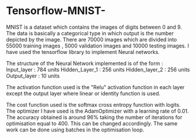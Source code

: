 # Tensorflow-MNIST-


MNIST is a dataset which contains the images of digits between 0 and 9. The data is basically a categorical type in which output is the number depicted by the image. There are 70000 images which are divided into 55000 training images , 5000 validation images and 10000 testing images. I have used the tensorflow library to implement Neural networks. 

The structure of the Neural Network implemented is of the form :
Input_layer : 784 units 
Hidden_Layer_1 : 256 units 
Hidden_layer_2 : 256 units 
Output_layer : 10 units

The activation function used is the "Relu" activation function in each layer except the output layer where linear or identity function is used. 

The cost function used is the softmax cross entropy function with logits. The optimizer I have used is the AdamOptimizer with a learning rate of 0.01.
The accuracy obtained is around 96% taking the number of iterations for optimisation equal to 400. This can be changed accordingly.
The same work can be done using batches in the optimisation loop.

